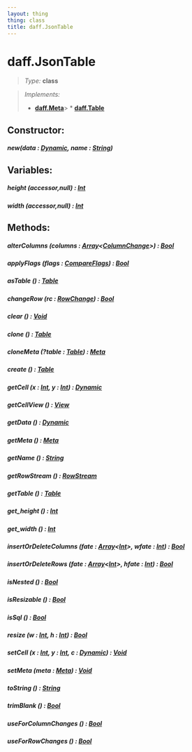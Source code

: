 ```yaml
---
layout: thing
thing: class
title: daff.JsonTable
---
```

# daff.JsonTable



> *Type:* **class**

> *Implements:*
> 
>   * **[daff.Meta](Meta.html)**&gt;   * **[daff.Table](Table.html)**



## Constructor:

##### **new**(data : <a href="../Dynamic.html" class="type">Dynamic</a>, name : <a href="../String.html" class="type">String</a>)



## Variables:

#####  **height** (accessor,null) : <a href="../Int.html" class="type">Int</a>



#####  **width** (accessor,null) : <a href="../Int.html" class="type">Int</a>



## Methods:


##### **alterColumns** (columns : <a href="../Array.html" class="type">Array</a>&lt;<a href="../coopy/ColumnChange.html" class="type">ColumnChange</a>&gt;) : <a href="../Bool.html" class="type">Bool</a>




##### **applyFlags** (flags : <a href="../coopy/CompareFlags.html" class="type">CompareFlags</a>) : <a href="../Bool.html" class="type">Bool</a>




##### **asTable** () : <a href="../coopy/Table.html" class="type">Table</a>




##### **changeRow** (rc : <a href="../coopy/RowChange.html" class="type">RowChange</a>) : <a href="../Bool.html" class="type">Bool</a>




##### **clear** () : <a href="../Void.html" class="type">Void</a>




##### **clone** () : <a href="../coopy/Table.html" class="type">Table</a>




##### **cloneMeta** (?table : <a href="../coopy/Table.html" class="type">Table</a>) : <a href="../coopy/Meta.html" class="type">Meta</a>




##### **create** () : <a href="../coopy/Table.html" class="type">Table</a>




##### **getCell** (x : <a href="../Int.html" class="type">Int</a>, y : <a href="../Int.html" class="type">Int</a>) : <a href="../Dynamic.html" class="type">Dynamic</a>




##### **getCellView** () : <a href="../coopy/View.html" class="type">View</a>




##### **getData** () : <a href="../Dynamic.html" class="type">Dynamic</a>




##### **getMeta** () : <a href="../coopy/Meta.html" class="type">Meta</a>




##### **getName** () : <a href="../String.html" class="type">String</a>




##### **getRowStream** () : <a href="../coopy/RowStream.html" class="type">RowStream</a>




##### **getTable** () : <a href="../coopy/Table.html" class="type">Table</a>




##### **get_height** () : <a href="../Int.html" class="type">Int</a>




##### **get_width** () : <a href="../Int.html" class="type">Int</a>




##### **insertOrDeleteColumns** (fate : <a href="../Array.html" class="type">Array</a>&lt;<a href="../Int.html" class="type">Int</a>&gt;, wfate : <a href="../Int.html" class="type">Int</a>) : <a href="../Bool.html" class="type">Bool</a>




##### **insertOrDeleteRows** (fate : <a href="../Array.html" class="type">Array</a>&lt;<a href="../Int.html" class="type">Int</a>&gt;, hfate : <a href="../Int.html" class="type">Int</a>) : <a href="../Bool.html" class="type">Bool</a>




##### **isNested** () : <a href="../Bool.html" class="type">Bool</a>




##### **isResizable** () : <a href="../Bool.html" class="type">Bool</a>




##### **isSql** () : <a href="../Bool.html" class="type">Bool</a>




##### **resize** (w : <a href="../Int.html" class="type">Int</a>, h : <a href="../Int.html" class="type">Int</a>) : <a href="../Bool.html" class="type">Bool</a>




##### **setCell** (x : <a href="../Int.html" class="type">Int</a>, y : <a href="../Int.html" class="type">Int</a>, c : <a href="../Dynamic.html" class="type">Dynamic</a>) : <a href="../Void.html" class="type">Void</a>




##### **setMeta** (meta : <a href="../coopy/Meta.html" class="type">Meta</a>) : <a href="../Void.html" class="type">Void</a>




##### **toString** () : <a href="../String.html" class="type">String</a>




##### **trimBlank** () : <a href="../Bool.html" class="type">Bool</a>




##### **useForColumnChanges** () : <a href="../Bool.html" class="type">Bool</a>




##### **useForRowChanges** () : <a href="../Bool.html" class="type">Bool</a>




